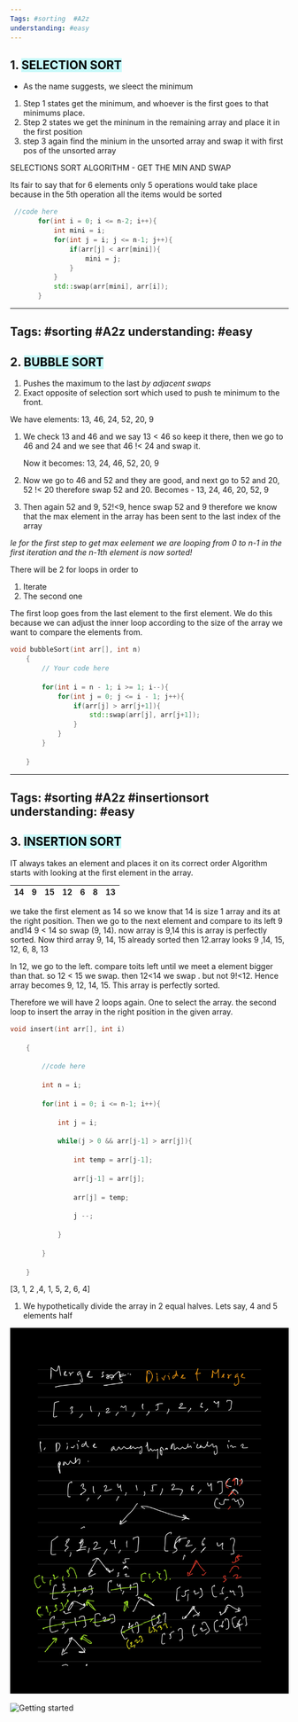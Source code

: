 ```yaml
---
Tags: #sorting  #A2z
understanding: #easy
---
```


## 1. <mark style="background: #ABF7F7A6;">SELECTION SORT</mark>

- As the name suggests, we sleect the minimum

1. Step 1 states get the minimum, and whoever is the first goes to that minimums place.
2. Step 2 states we get the mininum in the remaining array and place it in the first position
3. step 3 again find the minium in the unsorted array and swap it with first pos of the unsorted array

SELECTIONS SORT ALGORITHM - GET THE MIN AND SWAP

Its fair to say that for 6 elements only 5 operations would take place because in the 5th operation all the items would be sorted


```cpp
 //code here
       for(int i = 0; i <= n-2; i++){
           int mini = i;
           for(int j = i; j <= n-1; j++){
               if(arr[j] < arr[mini]){
                   mini = j;
               }
           }
           std::swap(arr[mini], arr[i]);
       }
```




---
Tags: #sorting  #A2z
understanding: #easy
---

## 2. <mark style="background: #ABF7F7A6;">BUBBLE SORT</mark>

1. Pushes the maximum to the last *by adjacent swaps*
2. Exact opposite of selection sort which used to push te minimum to the front.

We have elements: 13, 46, 24, 52, 20, 9

1. We check 13 and 46 and we say 13 < 46 so keep it there, then we go to 46 and 24 and we see that 46 !< 24 and swap it. 
	
	Now it becomes: 13, 24, 46, 52, 20, 9

2. Now we go to 46 and 52 and they are good, and next go to 52 and 20, 52 !< 20 therefore swap 52 and 20.
	Becomes - 13, 24, 46, 20, 52, 9

3. Then again 52 and 9, 52!<9, hence swap 52 and 9 therefore we know that the max element in the array has been sent to the last index of the array

*Ie for the first step to get max eelement we are looping from 0 to n-1 in the first iteration and the n-1th element is now sorted!*

There will be 2 for loops in order to
1. Iterate 
2. The second one 

The first loop goes from the last element to the first element. We do this because we can adjust the inner loop according to the size of the array we want to compare the elements from.

```cpp
void bubbleSort(int arr[], int n)
    {
        // Your code here  
        
        for(int i = n - 1; i >= 1; i--){
            for(int j = 0; j <= i - 1; j++){
                if(arr[j] > arr[j+1]){
                    std::swap(arr[j], arr[j+1]);
                }
            }
        }
    
    }
```



---
Tags: #sorting  #A2z #insertionsort
understanding: #easy
---

## 3. <mark style="background: #ABF7F7A6;">INSERTION SORT</mark>

IT always takes an element and places it on its correct order
Algorithm starts with looking at the first element in the array.

| 14  | 9   | 15  | 12  | 6   | 8   | 13  |
| --- | --- | --- | --- | --- | --- | --- |

we take the first element as 14 so we know that 14 is size 1 array and its at the right position. 
Then we go to the next element and compare to its left 9 and14 9 < 14 so swap (9, 14). now array is 9,14 this is array is perfectly sorted. Now third array 9, 14, 15 already sorted then 12.array looks
9 ,14, 15, 12, 6, 8, 13

In 12, we go to the left. compare toits left until we meet a element bigger than that. so 12 < 15 we swap. then 12<14 we swap . but not 9!<12. Hence array becomes 9, 12, 14, 15. This array is perfectly sorted.

Therefore we will have 2 loops again. One to select the array. the second loop to insert the array in the right position in the given array.

```cpp
void insert(int arr[], int i)

    {

        //code here

        int n = i;

        for(int i = 0; i <= n-1; i++){

            int j = i;

            while(j > 0 && arr[j-1] > arr[j]){

                int temp = arr[j-1];

                arr[j-1] = arr[j];

                arr[j] = temp;

                j --;

            }

        }

    }
```


[3, 1, 2 ,4, 1, 5, 2, 6, 4]

1. We hypothetically divide the array in 2 equal halves. Lets say, 4 and 5 elements half

![Page1.jpg](./MERGE%20SORT/Page1.jpg)

<img src="./MERGE SOSRT/Page1.jpg" alt="Getting started" />





























